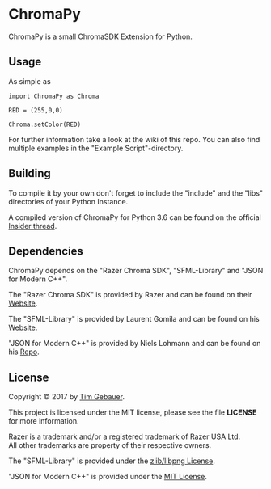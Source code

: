 # ChromaPy

ChromaPy is a small ChromaSDK Extension for Python.

Usage
--------
As simple as 
```
import ChromaPy as Chroma

RED = (255,0,0)

Chroma.setColor(RED) 
```
For further information take a look at the wiki of this repo. You can also find multiple examples in the "Example Script"-directory.


Building
--------

To compile it by your own don't forget to include the "include\" and the "libs\" directories of your Python Instance.

A compiled version of ChromaPy for Python 3.6 can be found on the official [Insider thread][insider].

Dependencies
------------

ChromaPy depends on the "Razer Chroma SDK", "SFML-Library" and "JSON for Modern C++".

The "Razer Chroma SDK" is provided by Razer and can be found on their [Website][rzdev].


The "SFML-Library" is provided by Laurent Gomila and can be found on his [Website][sfml].


"JSON for Modern C++" is provided by Niels Lohmann and can be found on his [Repo][nloh].


License
-------

Copyright &copy; 2017 by [Tim Gebauer][vaypron].


This project is licensed under the MIT license, please see the file **LICENSE** for more information.


Razer is a trademark and/or a registered trademark of Razer USA Ltd.  
All other trademarks are property of their respective owners.

The "SFML-Library" is provided under the [zlib/libpng License][zlib].

"JSON for Modern C++" is provided under the [MIT License][mit].








[vaypron]: https://github.com/Vaypron
[rzdev]: http://developer.razerzone.com/chroma
[mit]: https://github.com/nlohmann/json/blob/develop/LICENSE.MIT
[zlib]: https://www.sfml-dev.org/license.php
[sfml]: https://www.sfml-dev.org/index.php
[nloh]: https://github.com/nlohmann/json
[insider]: https://insider.razerzone.com/index.php?threads/beta-release-chromapy-python-extension-for-the-chroma-sdk-windows.18938/#post-324752
